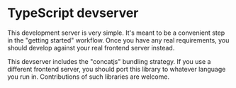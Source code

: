 # TypeScript devserver

This development server is very simple. It's meant to be a convenient step in
the "getting started" workflow. Once you have any real requirements, you should
develop against your real frontend server instead.

This devserver includes the "concatjs" bundling strategy. If you use a different
frontend server, you should port this library to whatever language you run in.
Contributions of such libraries are welcome.

